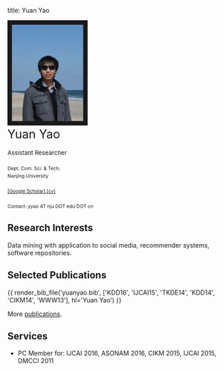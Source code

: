title: Yuan Yao

<!--
<table class="imgtable"><tr><td>
<a href="static/moon-yy2.jpg"><img src="static/moon-yy2.jpg" alt="alt text" width="180px" height="HEIGHTpx" /></a>&nbsp;</td>
<td align="left"><p>&nbsp; Dr. <b>Yuan Yao</b>   <a href="static/cv-yuanyao.pdf" target=&ldquo;blank&rdquo;>[cv]</a></p>
<p>&nbsp; Assistant Researcher</p>
<p>&nbsp; State Key Laboratory for Novel Software Technology</p>
<p>&nbsp; Department of Computer Science and Technology</p>
<p>&nbsp; Nanjing University</p>
<p>&nbsp; No 163 Xianlin Ave. Nanjing</p>
<p>&nbsp; Email: yyao AT nju DOT edu DOT cn</p>
</td></tr></table>
-->

<div class="news-body">
    <div class="row gutter k-equal-height"><!-- row -->
        <div width="180px">
            <img src="static/moon-yy2.jpg" width="160px" border="10" class="alignleft" />
        </div>
        <div class="col-lg-9 col-md-8 col-sm-12">
            <div class="row gutter k-equal-height"><!-- nesting row -->
                <div class="col-lg-12">
                    <span style="font-size:20pt">Yuan Yao</span>
                </div>
            </div><!-- nesting row end -->
	    <br>
            <div class="row gutter k-equal-height"><!-- nesting row -->
                <div class="col-lg-12">
                    <span style="font-size:10pt">Assistant Researcher</span>
                </div>
            </div><!-- nesting row end -->
	    <br>
	    <div class="row gutter k-equal-height"><!-- nesting row -->
                <div class="col-lg-12">
                    <span style="font-size:8pt">Dept. Com. Sci. & Tech.</span>
                </div>
            </div><!-- nesting row end -->
	    <div class="row gutter k-equal-height"><!-- nesting row -->
                <div class="col-lg-12">
                    <span style="font-size:8pt">Nanjing University</span>
                </div>
            </div><!-- nesting row end -->
	    <br>
            <div class="row gutter k-equal-height"><!-- nesting row -->
                <div class="col-lg-12">
                    <span style="font-size:8pt"><a href="https://scholar.google.com/citations?user=vUvt8JYAAAAJ">[Google Scholar]</a>,<a href="static/cv-yuanyao.pdf" target=&ldquo;blank&rdquo;>[cv]</a></span>
                </div>
            </div><!-- nesting row end -->
	    <br>
	    <div class="row gutter k-equal-height"><!-- nesting row -->
                <div class="col-lg-12">
                    <span style="font-size:8pt">Contact: yyao AT nju DOT edu DOT cn</span>
                </div>
            </div><!-- nesting row end -->
        </div>
    </div><!-- row end -->
</div>


<!--
<p>State Key Laboratory for Novel Software Technology</p>
<p>Department of Computer Science and Technology</p>
<p>Nanjing University</p>
-->



## Research Interests

Data mining with application to social media, recommender systems, software repositories.

## Selected Publications

{{ render_bib_file('yuanyao.bib', ['KDD16', 'IJCAI15', 'TKDE14', 'KDD14', 'CIKM14', 'WWW13'], hl='Yuan Yao') }}

More [publications](publications).

## Services

* PC Member for: IJCAI 2016, ASONAM 2016, CIKM 2015, IJCAI 2015, DMCCI 2011

